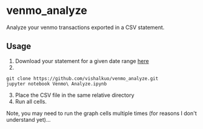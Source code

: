 # venmo_analyze

Analyze your venmo transactions exported in a CSV statement.

## Usage

1. Download your statement for a given date range [here](https://venmo.com/account/statement)
2. 
```
git clone https://github.com/vishalkuo/venmo_analyze.git
jupyter notebook Venmo\ Analyze.ipynb 
```
3. Place the CSV file in the same relative directory
4. Run all cells.

Note, you may need to run the graph cells multiple times (for reasons I don't understand yet)...

